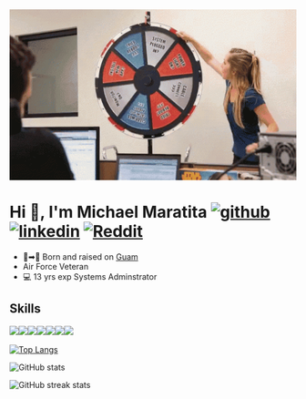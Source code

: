 <img align="center" src="/images/sysadmin-techsupport.gif" width="1700" height="300"/>

# Hi :wave:, I'm Michael Maratita [<img src='https://cdn.jsdelivr.net/npm/simple-icons@3.0.1/icons/github.svg' alt='github' height='40'>](https://github.com/tikit-tm)  [<img src='https://cdn.jsdelivr.net/npm/simple-icons@3.0.1/icons/linkedin.svg' alt='linkedin' height='40'>](https://www.linkedin.com/in/michael-maratita/)  [<img src='https://cdn.jsdelivr.net/npm/simple-icons@3.0.1/icons/reddit.svg' alt='Reddit' height='40'>](https://www.reddit.com/user/tikit-tm)

* 👶➡👦 Born and raised on [Guam](https://www.visitguam.com/)
* Air Force Veteran
* 💻 13 yrs exp Systems Adminstrator

## Skills
<img src="https://img.shields.io/badge/Amazon_AWS-FF9900?style=for-the-badge&logo=amazonaws&logoColor=white"><img src="https://img.shields.io/badge/Windows-0078D6?style=for-the-badge&logo=windows&logoColor=white"><img src="https://img.shields.io/badge/Linux-FCC624?style=for-the-badge&logo=linux&logoColor=black"><img src="https://img.shields.io/badge/Visual_Studio_Code-0078D4?style=for-the-badge&logo=visual%20studio%20code&logoColor=white"><img src="https://img.shields.io/badge/powershell-5391FE?style=for-the-badge&logo=powershell&logoColor=whit"><img src="https://img.shields.io/badge/Python-FFD43B?style=for-the-badge&logo=python&logoColor=blue"><img src="https://img.shields.io/badge/VMware-231f20?style=for-the-badge&logo=VMware&logoColor=white">

[![Top Langs](https://github-readme-stats.vercel.app/api/top-langs/?username=tikit-tm)](https://github.com/anuraghazra/github-readme-stats)

![GitHub stats](https://github-readme-stats.vercel.app/api?username=tikit-tm&show_icons=true)  

![GitHub streak stats](https://streak-stats.demolab.com/?user=tikit-tm)  
 
<!---
tikit-tm/tikit-tm is a ✨ special ✨ repository because its `README.md` (this file) appears on your GitHub profile.
You can click the Preview link to take a look at your changes.
--->
